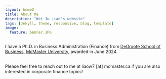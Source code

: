 ```yaml
---
layout: home2
title: About Me
description: "Wei-Ju Liao's website"
tags: [Jekyll, theme, responsive, blog, template] 
image:
  feature: banner.JPG
---
```


I have a Ph.D. in Business Administration (Finance) from <a href="https://phd.degroote.mcmaster.ca" target="_blank">DeGroote School of Business</a>, <a href="https://www.mcmaster.ca" target="_blank">McMaster University</a>, awarded in June 2024.

<br/>
Please feel free to reach out to me at liaow7 [at] mcmaster.ca if you are also interested in corporate finance topics!
